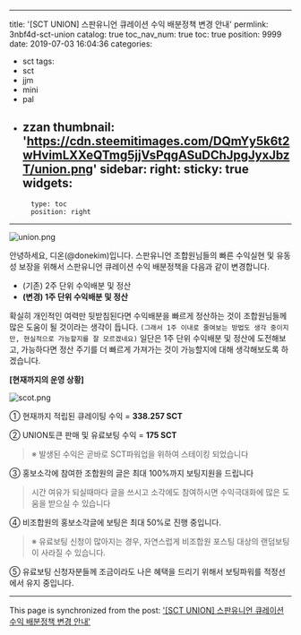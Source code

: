 
---
title: '[SCT UNION] 스판유니언 큐레이션 수익 배분정책 변경 안내'
permlink: 3nbf4d-sct-union
catalog: true
toc_nav_num: true
toc: true
position: 9999
date: 2019-07-03 16:04:36
categories:
- sct
tags:
- sct
- jjm
- mini
- pal
- zzan
thumbnail: 'https://cdn.steemitimages.com/DQmYy5k6t2wHvimLXXeQTmg5jjVsPqgASuDChJpgJyxJbzT/union.png'
sidebar:
    right:
        sticky: true
widgets:
    -
        type: toc
        position: right
---


![union.png](https://cdn.steemitimages.com/DQmYy5k6t2wHvimLXXeQTmg5jjVsPqgASuDChJpgJyxJbzT/union.png)

안녕하세요, 디온(@donekim)입니다. 스판유니언 조합원님들의 빠른 수익실현 및 유동성 보장을 위해서 스판유니언 큐레이션 수익 배분정책을 다음과 같이 변경합니다.

- (기존) 2주 단위 수익배분 및 정산
- **(변경) 1주 단위 수익배분 및 정산**

확실히 개인적인 여력만 뒷받침된다면 수익배분을 빠르게 정산하는 것이 조합원님들께 많은 도움이 될 것이라는 생각이 듭니다. `(그래서 1주 이내로 줄여보는 방법도 생각 중이지만, 현실적으로 가능할지를 잘 모르겠네요)` 일단은 1주 단위 수익배분 및 정산에 도전해보고, 가능하다면 정산 주기를 더 빠르게 가져가는 것이 가능할지에 대해 생각해보도록 하겠습니다. 

**[현재까지의 운영 상황]**

![scot.png](https://cdn.steemitimages.com/DQmbKXASGfRE76xRtYKGDg5G7bspwpdxAcY8QAgZPmhrrjm/scot.png)

① 현재까지 적립된 큐레이팅 수익 = **338.257 SCT**

② UNION토큰 판매 및 유료보팅 수익 = **175 SCT**
> ※ 발생된 수익은 곧바로 SCT파워업을 위하여 스테이킹 되었습니다

③ 홍보소각에 참여한 조합원의 글은 최대 100%까지 보팅지원을 드립니다
> 시간 여유가 되실때마다 글을 쓰시고 소각에도 참여하시면 수익극대화에 많은 도움을 받으실 수 있습니다

④ 비조합원의 홍보소각글에 보팅은 최대 50%로 진행 중입니다.
> ※ 유료보팅 신청이 많아지는 경우, 자연스럽게 비조합원 포스팅 대상의 랜덤보팅이 사라질 수 있습니다.

⑤ 유료보팅 신청자분들께 조금이라도 나은 혜택을 드리기 위해서 보팅파워를 적정선에서 유지 중입니다.

- - -

This page is synchronized from the post: ['[SCT UNION] 스판유니언 큐레이션 수익 배분정책 변경 안내'](https://steemit.com/@donekim/3nbf4d-sct-union)
